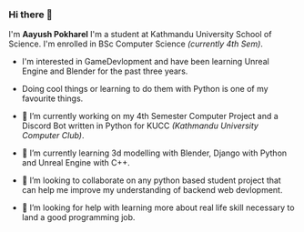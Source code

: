 ### Hi there 👋
I'm **Aayush Pokharel** I'm a student at Kathmandu University School of Science. I'm enrolled in BSc Computer Science *(currently 4th Sem)*.

- I'm interested in GameDevlopment and have been learning Unreal Engine and Blender for the past three years.
- Doing cool things or learning to do them with Python is one of my favourite things.

- 🔭 I’m currently working on my 4th Semester Computer Project and a Discord Bot written in Python for KUCC *(Kathmandu University Computer Club)*.
- 🌱 I’m currently learning 3d modelling with Blender, Django with Python and Unreal Engine with C++.
- 👯 I’m looking to collaborate on any python based student project that can help me improve my understanding of backend web devlopment.
- 🤔 I’m looking for help with learning more about real life skill necessary to land a good programming job.
